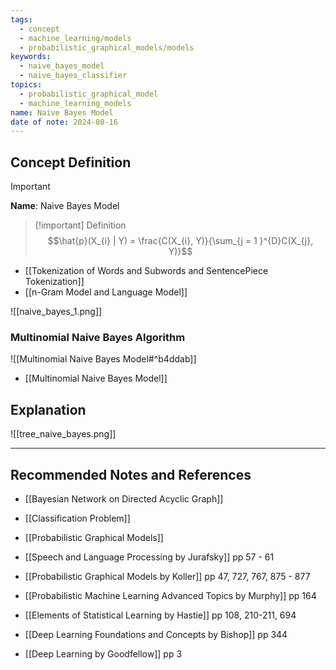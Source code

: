 ```yaml
---
tags:
  - concept
  - machine_learning/models
  - probabilistic_graphical_models/models
keywords:
  - naive_bayes_model
  - naive_bayes_classifier
topics:
  - probabilistic_graphical_model
  - machine_learning_models
name: Naive Bayes Model
date of note: 2024-08-16
---
```


## Concept Definition

>[!important]
>**Name**: Naive Bayes Model



>[!important] Definition
>$$\hat{p}(X_{i} | Y) = \frac{C(X_{i}, Y)}{\sum_{j = 1 }^{D}C(X_{j}, Y)}$$


- [[Tokenization of Words and Subwords and SentencePiece Tokenization]]
- [[n-Gram Model and Language Model]]

![[naive_bayes_1.png]]

### Multinomial Naive Bayes Algorithm

![[Multinomial Naive Bayes Model#^b4ddab]]

- [[Multinomial Naive Bayes Model]]


## Explanation




![[tree_naive_bayes.png]]




-----------
##  Recommended Notes and References



- [[Bayesian Network on Directed Acyclic Graph]]
- [[Classification Problem]]
- [[Probabilistic Graphical Models]]


- [[Speech and Language Processing by Jurafsky]] pp 57 - 61
- [[Probabilistic Graphical Models by Koller]] pp 47, 727, 767, 875 - 877
- [[Probabilistic Machine Learning Advanced Topics by Murphy]] pp 164
- [[Elements of Statistical Learning by Hastie]] pp 108, 210-211, 694
- [[Deep Learning Foundations and Concepts by Bishop]] pp 344
- [[Deep Learning by Goodfellow]] pp 3